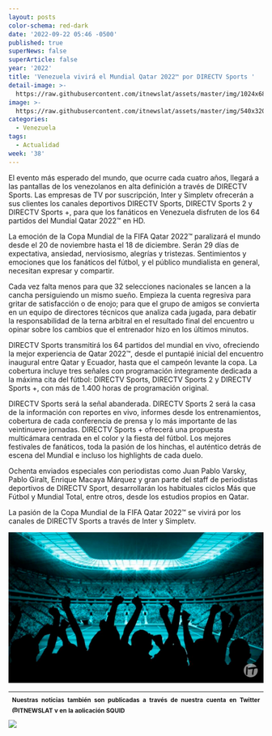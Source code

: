 ```yaml
---
layout: posts
color-schema: red-dark
date: '2022-09-22 05:46 -0500'
published: true
superNews: false
superArticle: false
year: '2022'
title: 'Venezuela vivirá el Mundial Qatar 2022™ por DIRECTV Sports '
detail-image: >-
  https://raw.githubusercontent.com/itnewslat/assets/master/img/1024x680/estadios-de-futbol-g.jpg
image: >-
  https://raw.githubusercontent.com/itnewslat/assets/master/img/540x320/estadios-de-futbol-p.jpg
categories:
  - Venezuela
tags:
  - Actualidad
week: '38'
---
```

El evento más esperado del mundo, que ocurre cada cuatro años, llegará a las pantallas de los venezolanos en alta definición a través de DIRECTV Sports. Las empresas de TV por suscripción, Inter y Simpletv ofrecerán a sus clientes los canales deportivos DIRECTV Sports, DIRECTV Sports 2 y DIRECTV Sports +, para que los fanáticos en Venezuela disfruten de los 64 partidos del Mundial Qatar 2022™ en HD.

La emoción de la Copa Mundial de la FIFA Qatar 2022™ paralizará el mundo desde el 20 de noviembre hasta el 18 de diciembre. Serán 29 días de expectativa, ansiedad, nerviosismo, alegrías y tristezas. Sentimientos y emociones que los fanáticos del fútbol, y el público mundialista en general, necesitan expresar y compartir.

Cada vez falta menos para que 32 selecciones nacionales se lancen a la cancha persiguiendo un mismo sueño. Empieza la cuenta regresiva para gritar de satisfacción o de enojo; para que el grupo de amigos se convierta en un equipo de directores técnicos que analiza cada jugada, para debatir la responsabilidad de la terna arbitral en el resultado final del encuentro u opinar sobre los cambios que el entrenador hizo en los últimos minutos.

DIRECTV Sports transmitirá los 64 partidos del mundial en vivo, ofreciendo la mejor experiencia de Qatar 2022™, desde el puntapié inicial del encuentro inaugural entre Qatar y Ecuador, hasta que el campeón levante la copa. La cobertura incluye tres señales con programación íntegramente dedicada a la máxima cita del fútbol: DIRECTV Sports, DIRECTV Sports 2 y DIRECTV Sports +, con más de 1.400 horas de programación original. 

DIRECTV Sports será la señal abanderada. DIRECTV Sports 2 será la casa de la información con reportes en vivo, informes desde los entrenamientos, cobertura de cada conferencia de prensa y lo más importante de las veintinueve jornadas. DIRECTV Sports + ofrecerá una propuesta multicámara centrada en el color y la fiesta del fútbol. Los mejores festivales de fanáticos, toda la pasión de los hinchas, el auténtico detrás de escena del Mundial e incluso los highlights de cada duelo.

Ochenta enviados especiales con periodistas como Juan Pablo Varsky, Pablo Giralt, Enrique Macaya Márquez y gran parte del staff de periodistas deportivos de DIRECTV Sport, desarrollarán los habituales ciclos Más que Fútbol y Mundial Total, entre otros, desde los estudios propios en Qatar. 

La pasión de la Copa Mundial de la FIFA Qatar 2022™ se vivirá por los canales de DIRECTV Sports a través de Inter y Simpletv. 

![](https://raw.githubusercontent.com/itnewslat/assets/master/img/540x320/estadios-de-futbol-p.jpg)


<table style="height: 42px;" width="569">
<tbody>
<tr>
<td style="text-align: justify;"><sub><strong>Nuestras noticias también son publicadas a través de nuestra cuenta en Twitter <a href="https://twitter.com/itnewslat?lang=es">@ITNEWSLAT</a> y en la aplicación <a href="https://squidapp.co/en/">SQUID</a></strong></sub></td>
</tr>
</tbody>
</table>

<img src="https://tracker.metricool.com/c3po.jpg?hash=56f88a41e39ab42c063cc51676587a04"/>


